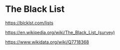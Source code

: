 # The Black List

https://blcklst.com/lists

https://en.wikipedia.org/wiki/The_Black_List_(survey)

https://www.wikidata.org/wiki/Q7718368
